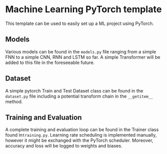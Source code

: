 # Machine Learning PyTorch template
This template can be used to easily set up a ML project using PyTorch.

## Models
Various models can be found in the `models.py` file ranging from a simple FNN to a simple CNN, RNN and LSTM so far. A simple Transformer will be added to this file in the foreseeable future.

## Dataset
A simple pytorch Train and Test Dataset class can be found in the `dataset.py` file including a potential transform chain in the `__getitem__` method.

## Training and Evaluation
A complete training and evaluation loop can be found in the Trainer class found in`training.py`. Learning rate scheduling is implemented manually, however it might be exchanged with the PyTorch scheduler. Moreover, accuracy and loss will be logged to weights and biases.
